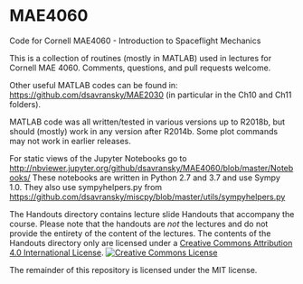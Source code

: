 # MAE4060
Code for Cornell MAE4060 - Introduction to Spaceflight Mechanics

This is a collection of routines (mostly in MATLAB) used in lectures for Cornell MAE 4060.  Comments, questions, and pull requests welcome.

Other useful MATLAB codes can be found in: https://github.com/dsavransky/MAE2030 (in particular in the Ch10 and Ch11 folders).

MATLAB code was all written/tested in various versions up to R2018b, but should (mostly) work in any version after R2014b.  Some plot commands may not work in earlier releases.

For static views of the Jupyter Notebooks go to http://nbviewer.jupyter.org/github/dsavransky/MAE4060/blob/master/Notebooks/
These notebooks are written in Python 2.7 and 3.7 and use Sympy 1.0.  They also use sympyhelpers.py from https://github.com/dsavransky/miscpy/blob/master/utils/sympyhelpers.py

The Handouts directory contains lecture slide Handouts that accompany the course.  Please note that the handouts are *not* the lectures and do not provide the entirety of the content of the lectures. The contents of the Handouts directory only are licensed under a <a rel="license" href="http://creativecommons.org/licenses/by/4.0/">Creative Commons Attribution 4.0 International License</a>.
<a rel="license" href="http://creativecommons.org/licenses/by/4.0/"><img alt="Creative Commons License" style="border-width:0" src="https://i.creativecommons.org/l/by/4.0/88x31.png" /></a>

The remainder of this repository is licensed under the MIT license. 
